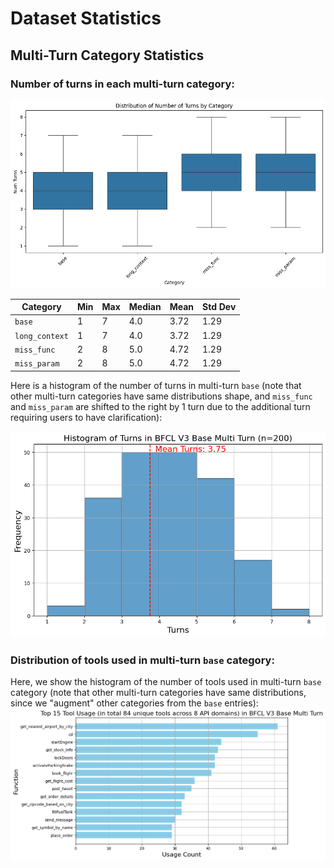# Dataset Statistics

## Multi-Turn Category Statistics

### Number of turns in each multi-turn category:

![Multi-Turn Category Turn Statistics](./function-call-leaderboard/assets/multi-turn-turns-statistics.png)


| Category     | Min | Max | Median | Mean | Std Dev |
|--------------|-----|-----|--------|------|---------|
| `base`         | 1   | 7   | 4.0    | 3.72 | 1.29    |
| `long_context` | 1   | 7   | 4.0    | 3.72 | 1.29    |
| `miss_func`    | 2   | 8   | 5.0    | 4.72 | 1.29    |
| `miss_param`   | 2   | 8   | 5.0    | 4.72 | 1.29    |

Here is a histogram of the number of turns in multi-turn `base` (note that other multi-turn categories have same distributions shape, and `miss_func` and `miss_param` are shifted to the right by 1 turn due to the additional turn requiring users to have clarification):

![Multi-Turn Category Turn Statistics](./function-call-leaderboard/assets/multi-turn-base-turn-statistics.png)

### Distribution of tools used in multi-turn `base` category:
Here, we show the histogram of the number of tools used in multi-turn `base` category (note that other multi-turn categories have same distributions, since we "augment" other categories from the `base` entries):
![Multi-Turn Category Tool Statistics](./function-call-leaderboard/assets/multi-turn-tools-distribution.png)
